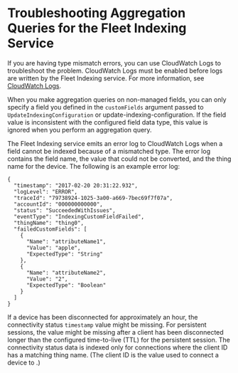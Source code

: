 # Troubleshooting Aggregation Queries for the Fleet Indexing Service<a name="aggregation-troubleshooting"></a>

If you are having type mismatch errors, you can use CloudWatch Logs to troubleshoot the problem\. CloudWatch Logs must be enabled before logs are written by the Fleet Indexing service\. For more information, see [CloudWatch Logs](https://docs.aws.amazon.com/iot/latest/developerguide/cloud-watch-logs.html)\.

When you make aggregation queries on non\-managed fields, you can only specify a field you defined in the `customFields` argument passed to `UpdateIndexingConfiguration` or update\-indexing\-configuration\. If the field value is inconsistent with the configured field data type, this value is ignored when you perform an aggregation query\.

The Fleet Indexing service emits an error log to CloudWatch Logs when a field cannot be indexed because of a mismatched type\. The error log contains the field name, the value that could not be converted, and the thing name for the device\. The following is an example error log:

```
{
  "timestamp": "2017-02-20 20:31:22.932",
  "logLevel": "ERROR",
  "traceId": "79738924-1025-3a00-a669-7bec69f7f07a",
  "accountId": "000000000000",
  "status": "SucceededWithIssues",
  "eventType": "IndexingCustomFieldFailed",
  "thingName": "thing0",
  "failedCustomFields": [
    {
      "Name": "attributeName1",
      "Value": "apple",
      "ExpectedType": "String"
    },
    {
      "Name": "attributeName2",
      "Value": "2",
      "ExpectedType": "Boolean"
    }
  ]
}
```

If a device has been disconnected for approximately an hour, the connectivity status `timestamp` value might be missing\. For persistent sessions, the value might be missing after a client has been disconnected longer than the configured time\-to\-live \(TTL\) for the persistent session\. The connectivity status data is indexed only for connections where the client ID has a matching thing name\. \(The client ID is the value used to connect a device to \.\)